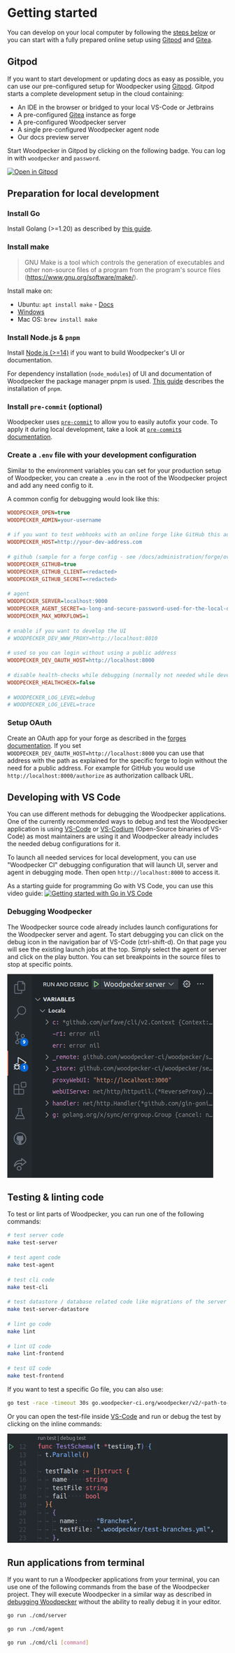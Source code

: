 # Getting started

You can develop on your local computer by following the [steps below](#preparation-for-local-development) or you can start with a fully prepared online setup using [Gitpod](https://github.com/gitpod-io/gitpod) and [Gitea](https://github.com/go-gitea/gitea).

## Gitpod

If you want to start development or updating docs as easy as possible, you can use our pre-configured setup for Woodpecker using [Gitpod](https://github.com/gitpod-io/gitpod). Gitpod starts a complete development setup in the cloud containing:

- An IDE in the browser or bridged to your local VS-Code or Jetbrains
- A pre-configured [Gitea](https://github.com/go-gitea/gitea) instance as forge
- A pre-configured Woodpecker server
- A single pre-configured Woodpecker agent node
- Our docs preview server

Start Woodpecker in Gitpod by clicking on the following badge. You can log in with `woodpecker` and `password`.

[![Open in Gitpod](https://gitpod.io/button/open-in-gitpod.svg)](https://gitpod.io/#https://github.com/woodpecker-ci/woodpecker)

## Preparation for local development

### Install Go

Install Golang (>=1.20) as described by [this guide](https://go.dev/doc/install).

### Install make

> GNU Make is a tool which controls the generation of executables and other non-source files of a program from the program's source files (<https://www.gnu.org/software/make/>).

Install make on:

- Ubuntu: `apt install make` - [Docs](https://wiki.ubuntuusers.de/Makefile/)
- [Windows](https://stackoverflow.com/a/32127632/8461267)
- Mac OS: `brew install make`

### Install Node.js & `pnpm`

Install [Node.js (>=14)](https://nodejs.org/en/download/) if you want to build Woodpecker's UI or documentation.

For dependency installation (`node_modules`) of UI and documentation of Woodpecker the package manager pnpm is used.
[This guide](https://pnpm.io/installation) describes the installation of `pnpm`.

### Install `pre-commit` (optional)

Woodpecker uses [`pre-commit`](https://pre-commit.com/) to allow you to easily autofix your code.
To apply it during local development, take a look at [`pre-commit`s documentation](https://pre-commit.com/#usage).

### Create a `.env` file with your development configuration

Similar to the environment variables you can set for your production setup of Woodpecker, you can create a `.env` in the root of the Woodpecker project and add any need config to it.

A common config for debugging would look like this:

```ini
WOODPECKER_OPEN=true
WOODPECKER_ADMIN=your-username

# if you want to test webhooks with an online forge like GitHub this address needs to be accessible from public server
WOODPECKER_HOST=http://your-dev-address.com

# github (sample for a forge config - see /docs/administration/forge/overview for other forges)
WOODPECKER_GITHUB=true
WOODPECKER_GITHUB_CLIENT=<redacted>
WOODPECKER_GITHUB_SECRET=<redacted>

# agent
WOODPECKER_SERVER=localhost:9000
WOODPECKER_AGENT_SECRET=a-long-and-secure-password-used-for-the-local-development-system
WOODPECKER_MAX_WORKFLOWS=1

# enable if you want to develop the UI
# WOODPECKER_DEV_WWW_PROXY=http://localhost:8010

# used so you can login without using a public address
WOODPECKER_DEV_OAUTH_HOST=http://localhost:8000

# disable health-checks while debugging (normally not needed while developing)
WOODPECKER_HEALTHCHECK=false

# WOODPECKER_LOG_LEVEL=debug
# WOODPECKER_LOG_LEVEL=trace
```

### Setup OAuth

Create an OAuth app for your forge as described in the [forges documentation](../30-administration/11-forges/11-overview.md). If you set `WOODPECKER_DEV_OAUTH_HOST=http://localhost:8000` you can use that address with the path as explained for the specific forge to login without the need for a public address. For example for GitHub you would use `http://localhost:8000/authorize` as authorization callback URL.

## Developing with VS Code

You can use different methods for debugging the Woodpecker applications. One of the currently recommended ways to debug and test the Woodpecker application is using [VS-Code](https://code.visualstudio.com/) or [VS-Codium](https://vscodium.com/) (Open-Source binaries of VS-Code) as most maintainers are using it and Woodpecker already includes the needed debug configurations for it.

To launch all needed services for local development, you can use "Woodpecker CI" debugging configuration that will launch UI, server and agent in debugging mode. Then open `http://localhost:8000` to access it.

As a starting guide for programming Go with VS Code, you can use this video guide:
[![Getting started with Go in VS Code](https://img.youtube.com/vi/1MXIGYrMk80/0.jpg)](https://www.youtube.com/watch?v=1MXIGYrMk80)

### Debugging Woodpecker

The Woodpecker source code already includes launch configurations for the Woodpecker server and agent. To start debugging you can click on the debug icon in the navigation bar of VS-Code (ctrl-shift-d). On that page you will see the existing launch jobs at the top. Simply select the agent or server and click on the play button. You can set breakpoints in the source files to stop at specific points.

![Woodpecker debugging with VS Code](./vscode-debug.png)

## Testing & linting code

To test or lint parts of Woodpecker, you can run one of the following commands:

```bash
# test server code
make test-server

# test agent code
make test-agent

# test cli code
make test-cli

# test datastore / database related code like migrations of the server
make test-server-datastore

# lint go code
make lint

# lint UI code
make lint-frontend

# test UI code
make test-frontend
```

If you want to test a specific Go file, you can also use:

```bash
go test -race -timeout 30s go.woodpecker-ci.org/woodpecker/v2/<path-to-the-package-or-file-to-test>
```

Or you can open the test-file inside [VS-Code](#developing-with-vs-code) and run or debug the test by clicking on the inline commands:

![Run test via VS-Code](./vscode-run-test.png)

## Run applications from terminal

If you want to run a Woodpecker applications from your terminal, you can use one of the following commands from the base of the Woodpecker project. They will execute Woodpecker in a similar way as described in [debugging Woodpecker](#debugging-woodpecker) without the ability to really debug it in your editor.

```bash title="start server"
go run ./cmd/server
```

```bash title="start agent"
go run ./cmd/agent
```

```bash title="execute cli command"
go run ./cmd/cli [command]
```
